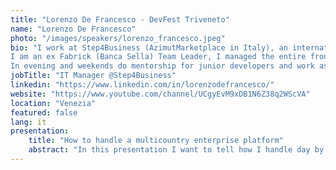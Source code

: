```yaml
---
title: "Lorenzo De Francesco - DevFest Triveneto"
name: "Lorenzo De Francesco"
photo: "/images/speakers/lorenzo_francesco.jpeg"
bio: "I work at Step4Business (AzimutMarketplace in Italy), an international fintech platform (ES, BR,IT) where I manage a team of developers and design the whole international software architecture to make it scalable and performant.
I am an ex Fabrick (Banca Sella) Team Leader, I managed the entire fronted development of the Small Business Enterprise Home Banking providing a design system and a scalable architecture.
In evening and weekends do mentorship for junior developers and work as a teacher at start2Impact, develohope and Tree"
jobTitle: "IT Manager @Step4Business"
linkedin: "https://www.linkedin.com/in/lorenzodefrancesco/"
website: "https://www.youtube.com/channel/UCgyEvM9xDB1N6Z38q2WScVA"
location: "Venezia"
featured: false
lang: it
presentation:
    title: "How to handle a multicountry enterprise platform"
    abstract: "In this presentation I want to tell how I handle day by day the development and the monitoring of an enterprise application. We will go deep in the architecture decision strategy and the tools we are using to ensure safety, reliability and scalability of the platform"
---
```

